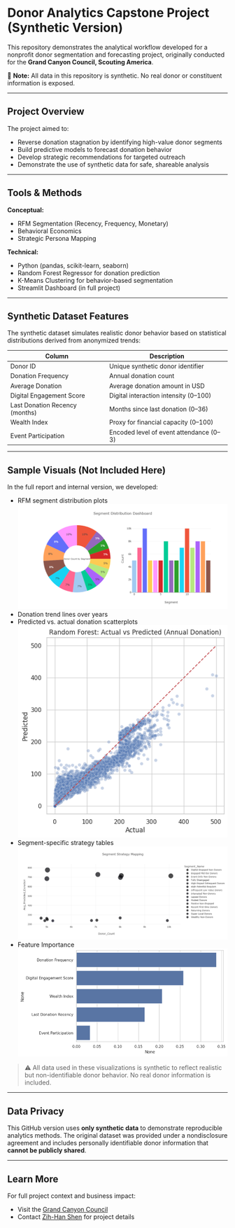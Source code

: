 # Donor Analytics Capstone Project (Synthetic Version)

This repository demonstrates the analytical workflow developed for a nonprofit donor segmentation and forecasting project, originally conducted for the **Grand Canyon Council, Scouting America**.

🚫 **Note:** All data in this repository is synthetic. No real donor or constituent information is exposed.

---

## Project Overview

The project aimed to:
- Reverse donation stagnation by identifying high-value donor segments
- Build predictive models to forecast donation behavior
- Develop strategic recommendations for targeted outreach
- Demonstrate the use of synthetic data for safe, shareable analysis

---

## Tools & Methods

**Conceptual:**
- RFM Segmentation (Recency, Frequency, Monetary)
- Behavioral Economics
- Strategic Persona Mapping

**Technical:**
- Python (pandas, scikit-learn, seaborn)
- Random Forest Regressor for donation prediction
- K-Means Clustering for behavior-based segmentation
- Streamlit Dashboard (in full project)

---

## Synthetic Dataset Features

The synthetic dataset simulates realistic donor behavior based on statistical distributions derived from anonymized trends:

| Column                         | Description                                   |
|-------------------------------|-----------------------------------------------|
| Donor ID                      | Unique synthetic donor identifier             |
| Donation Frequency            | Annual donation count                         |
| Average Donation              | Average donation amount in USD               |
| Digital Engagement Score      | Digital interaction intensity (0–100)         |
| Last Donation Recency (months)| Months since last donation (0–36)             |
| Wealth Index                  | Proxy for financial capacity (0–100)          |
| Event Participation           | Encoded level of event attendance (0–3)       |

---

## Sample Visuals (Not Included Here)

In the full report and internal version, we developed:
- RFM segment distribution plots
  ![RFM Segment Distribution](charts/rfm_segment_distribution.png)
- Donation trend lines over years
- Predicted vs. actual donation scatterplots
![Predicted vs Actual](charts/predicted_vs_actual.png)
- Segment-specific strategy tables
  ![Predicted vs Actual](charts/Segment_strategy_mapping.png)
- Feature Importance
  ![Feature Importance](charts/feature_importance.png)
> ⚠️ All data used in these visualizations is synthetic to reflect realistic but non-identifiable donor behavior. No real donor information is included.
---

## Data Privacy

This GitHub version uses **only synthetic data** to demonstrate reproducible analytics methods. The original dataset was provided under a nondisclosure agreement and includes personally identifiable donor information that **cannot be publicly shared**.

---

## Learn More

For full project context and business impact:
- Visit the [Grand Canyon Council](https://www.grandcanyonbsa.org/)
- Contact [Zih-Han Shen](https://www.linkedin.com/in/zih-han-shen-552983286/) for project details
